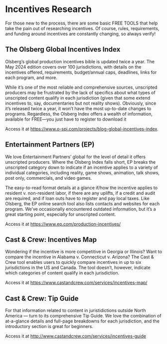 # Incentives Research

For those new to the process, there are some basic FREE TOOLS that help take the pain out of researching incentives. Of course, rules, requirements, and funding around incentives are constantly changing, so always verify!

## The Olsberg Global Incentives Index

Olsberg’s global production incentives bible is updated twice a year. The May 2024 edition covers over 100 jurisdictions, with details on the incentives offered, requirements, budget/annual caps, deadlines, links for each program, and more.

While it’s one of the most reliable and comprehensive sources, unscripted producers may be frustrated by the lack of specifics about what types of unscripted content qualify in each jurisdiction (given that some extend incentives to, say, documentaries but not reality shows). Obviously, since it’s released twice a year, it won’t have the most up-to-date changes to programs. Regardless, the Olsberg Index offers a wealth of information, available for FREE—you just have to register to download it 

Access it at https://www.o-spi.com/projects/blog-global-incentives-index.

## Entertainment Partners (EP)

We love Entertainment Partners’ global for the level of detail it offers unscripted producers. Where the Olsberg Index falls short, EP breaks the unscripted category down to indicate if an incentive applies to a variety of individual categories, including reality, game shows, animation, talk shows, post only, commercials, and video games.

The easy-to-read format details at a glance if/how the incentive applies to resident v. non-resident labor, if there are any uplifts, if a credit and audit are required, and if loan outs have to register and pay local taxes. Like Olsberg, the EP online search tool also lists contacts and websites for each program. We’ve occasionally encountered outdated information, but it’s a great starting point, especially for unscripted content. 

Access it at https://www.ep.com/production-incentives/

## Cast & Crew: Incentives Map

Wondering if the incentive is more competitive in Georgia or Illinois? Want to compare the incentive in Alabama v. Connecticut v. Arizona? The Cast & Crew tool enables users to quickly compare incentives in up to six jurisdictions in the US and Canada. The tool doesn’t, however, indicate which categories of content qualify in each jurisdiction. 

Access it at https://www.castandcrew.com/services/incentives-map/

## Cast & Crew: Tip Guide

For that information related to content in juristidictions outside North America — turn to its comprehensive Tip Guide. We love the combination of at-a-glance details and full-page breakdowns for each jurisdiction, and the introductory section is great for beginners.

Access it at http://www.castandcrew.com/services/incentives-guide
